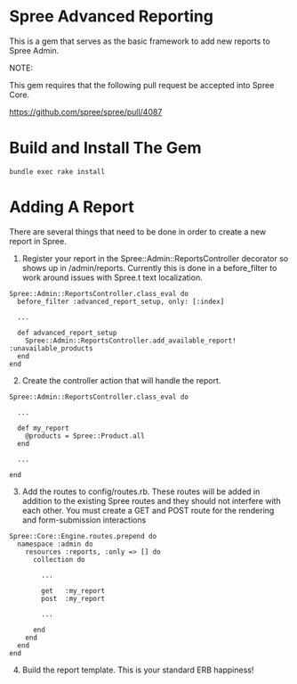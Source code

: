 Spree Advanced Reporting
========================

This is a gem that serves as the basic framework to add new reports to Spree Admin.

NOTE: 

This gem requires that the following pull request be accepted into Spree Core.

https://github.com/spree/spree/pull/4087

Build and Install The Gem
=========================

```
bundle exec rake install
```

Adding A Report
===============

There are several things that need to be done in order to create a new report in Spree.

1) Register your report in the Spree::Admin::ReportsController decorator so shows up in /admin/reports. Currently this is done in a before_filter to work around issues with Spree.t text localization.

```
Spree::Admin::ReportsController.class_eval do
  before_filter :advanced_report_setup, only: [:index]

  ...

  def advanced_report_setup
    Spree::Admin::ReportsController.add_available_report! :unavailable_products
  end
end
```

2) Create the controller action that will handle the report.

```
Spree::Admin::ReportsController.class_eval do

  ...

  def my_report
    @products = Spree::Product.all
  end

  ...

end
```

3) Add the routes to config/routes.rb. These routes will be added in addition to the existing Spree routes and they should not interfere with each other. You must create a GET and POST route for the rendering and form-submission interactions

```
Spree::Core::Engine.routes.prepend do
  namespace :admin do
    resources :reports, :only => [] do
      collection do

        ...

        get   :my_report
        post  :my_report

        ...

      end
    end
  end
end

```

4) Build the report template. This is your standard ERB happiness!
